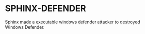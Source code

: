 # SPHINX-DEFENDER
Sphinx made a executable windows defender attacker to destroyed Windows Defender.
